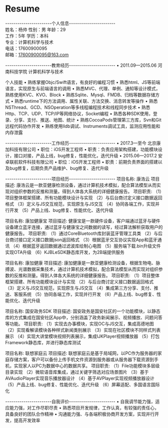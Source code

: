 # Resume

-----------------------个人信息-----------------------<br>
姓名：杨帅
性别：男
年龄：29	
工作：5年
学历：本科					    
专业：计算机科学与技术		
电话：17600900095	
邮箱：17600900095@163.com

-----------------------教育经历-----------------------
•	2011.09—2015.06   河南科技学院   计算机科学与技术

个人技能
•	熟练掌握Objc/Swift语言，有良好的编程习惯
•	熟悉html、JS等前端语言，实现原生与前端语言的调用
•	熟悉MVC、代理、单例、通知等设计模式，熟练使用KVC、KVO、Block
•	熟练Sqlite、Mysql、FMDB、归档等数据存储方式
•	熟悉runtime下的方法调用、属性关联、方法交换、消息转发等操作
•	熟悉NSThread、GCD、NSOperation等多线程编程技术和线程同步技术
•	熟悉Http、TCP、UDP、TCP/IP等网络协议，Socket编程
•	熟悉各种SDK使用，登录、分享、支付、推送、地图、统计
•	熟练CocoaPods管理第三方库，Svn和Git远程代码协作开发
•	熟练使用lldb调试、Instruments调试工具，监测应用性能和内存泄露

-----------------------工作经历-----------------------
•	2017.3—至今  北京康加科技有限公司
•	职位：iOS开发工程师
•	职责：负责应用架构搭建，功能模块设计，接口对接，产品上线，bug修复，性能优化，迭代升级
•	2015.06—2017.2  安卓联航软件科技有限公司
•	职位：iOS开发工程师
•	职责：前期负责界面的搭建以及bug修复，后期负责产品维护、bug修复、迭代升级

-----------------------项目经历-----------------------
项目名称: 康浩云
项目描述: 康浩云是一款亚健康检测设备，通过计算机技术模拟，配合算法模型从而实现对组织参数的反推和测量。得到人体各大系统的详细健康报告。
项目职责:
（1）项目整体框架搭建、所有功能模块设计与实现
（2）与后台商讨定义接口数据返回格式
（3）定义与JS交互规范，实现原生与JS交互
（4）协同各端工作，实现并行开发
（5）产品上线、bug修复、性能优化、迭代升级

项目名称: 康加健康宝
项目描述: 健康宝是一款硬件设备，客户端通过蓝牙与硬件设备建立蓝牙连接，通过蓝牙与健康宝之间数据的读写，经过算法解析获取用户的健康报告。
项目职责:
（1）通过CoreBluetooth库封装蓝牙管理工具类
（2）与后台商讨接口定义接口数据json返回格式
（3）根据蓝牙交互协议实现App和蓝牙通讯
（4）根据蓝牙返回数据通过滤波库绘制心电图
（5）服务端下载.bin升级文件实现OTA升级
（6）KJBLeSDK静态库开发，为2B端提供服务

项目名称: 康加健康
项目描述: 康加健康是一款亚健康检测设备，根据生物电、脉搏波、光谱数据采集技术，通过计算机技术模拟，配合算法模型从而实现对组织参数的反推和测量。得到人体各大系统的详细健康报告。
项目职责:
（1）项目整体框架搭建、所有功能模块设计与实现
（2）与后台商讨定义接口数据返回格式
（3）定义与JS交互规范，实现原生与JS交互
（4）集成第三方分享、支付、推送、客服系统
（5）协同各端工作，实现并行开发
（6）产品上线、bug修复、性能优化、迭代升级

项目名称: 国安政务SDK
项目描述: 国安政务是国安社区的一个功能模块，以静态库的方式集成在国安社区App中，分别涵盖了政务新闻展示、视频播放、问题问答等功能。
项目职责:
（1）实现去办事模块，实现OC与JS交互，集成高德地图
（2）实现看解读模块各种样式新闻类别展示
（3）实现在社区模块不同样式列表展示
（4）实现大讲堂模块视频列表展示，集成IJKPlayer视频播放器
（5）打包Framework静态库，并进行静态库测试

项目名称: 联想家庭云
项目描述: 联想家庭云是基于局域网，以PC作为服务器的家庭存储方案，客户可以备份上传手机文件资源到服务器或从服务器下载资源到手机，实现家人以PC为数据中心的数据共享。
项目职责:
（1）File功能模块多层级目录实现
（2）微软语音库集成，通过关键字筛选对应场景图片
（3）基于AVAudioPlayer实现音乐播放器设计
（4）基于AVPlayer实现视频播放器设计
（5）产品上线、bug修复、性能优化、迭代升级
（6）屏幕适配、多国语言国际化

-----------------------自我评价-----------------------
•	自我调节能力强，适应能力强，对工作尽职尽责
•	熟悉项目开发规律，工作认真，有较强的责任心，具备良好的团队合作精神
•	沟通能力强、与各端积极协商开发方案，实现并行开发，提高开发效率

